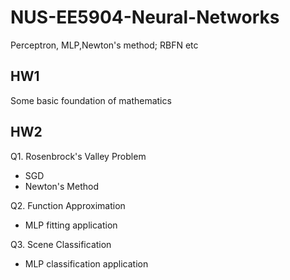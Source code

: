 # NUS-EE5904-Neural-Networks
Perceptron, MLP,Newton's method; RBFN etc

## HW1

Some basic foundation of mathematics

## HW2

Q1. Rosenbrock's Valley Problem

* SGD
* Newton's Method

Q2. Function Approximation

* MLP fitting application

Q3. Scene Classification

* MLP classification application



